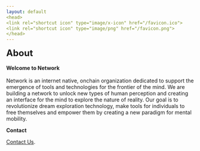 ```yaml
---
layout: default
<head>
<link rel="shortcut icon" type="image/x-icon" href="/favicon.ico">
<link rel="shortcut icon" type="image/png" href="/favicon.png">
</head>
---
```


<b><font size="5">About</font></b>
<br>
<br>
**Welcome to Network**
<br>
<br>
Network is an internet native, onchain organization dedicated to support the emergence of tools and technologies for the frontier of the mind. We are building a network to unlock new types of human perception and creating an interface for the mind to explore the nature of reality. Our goal is to revolutionize dream exploration technology, make tools for individuals to free themselves and empower them by creating a new paradigm for mental mobility.
<br>

**Contact**

[Contact Us](/contact).
